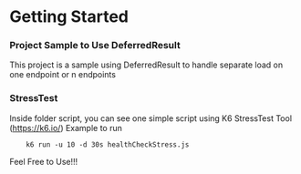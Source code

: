 # Getting Started

### Project Sample to Use DeferredResult
This project is a sample using DeferredResult to handle separate load on one endpoint or n endpoints

### StressTest
Inside folder script, you can see one simple script using K6 StressTest Tool (https://k6.io/)
Example to run
```
    k6 run -u 10 -d 30s healthCheckStress.js
```

Feel Free to Use!!! 